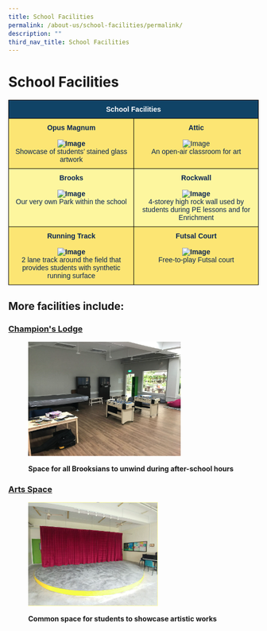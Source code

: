 ```yaml
---
title: School Facilities
permalink: /about-us/school-facilities/permalink/
description: ""
third_nav_title: School Facilities
---
```

School Facilities
=================
<style type="text/css">
.tg  {border-collapse:collapse;border-spacing:0;}
.tg td{border-color:black;border-style:solid;border-width:1px;font-family:Arial, sans-serif;font-size:14px;
  overflow:hidden;padding:10px 5px;word-break:normal;}
.tg th{border-color:black;border-style:solid;border-width:1px;font-family:Arial, sans-serif;font-size:14px;
  font-weight:normal;overflow:hidden;padding:10px 5px;word-break:normal;}
.tg .tg-eeyf{background-color:#fce573;color:#0a2552;font-weight:bold;text-align:center;vertical-align:top}
.tg .tg-py7v{background-color:#104366;color:#FFF;font-weight:bold;text-align:center;vertical-align:top}
.tg .tg-xfeu{background-color:#fdf69e;color:#0a2552;font-weight:bold;text-align:center;vertical-align:top}
.tg .tg-emdk{background-color:#fce573;color:#0a2552;text-align:center;vertical-align:top}
.tg .tg-8pft{background-color:#FCE573;color:#0A2552;font-weight:bold;text-align:center;vertical-align:top}
</style>
<table class="tg">
<thead>
  <tr>
    <th class="tg-py7v" colspan="2">School Facilities</th>
  </tr>
</thead>
<tbody>
  <tr>
    <td class="tg-8pft"><span style="color:#0A2552">Opus Magnum</span><br><br><img src="https://northbrookssec.moe.edu.sg/qql/slot/u162/About%20Us/School%20Facilities/.tn.IMG_9807.JPG.2.jpg" alt="Image" width="400" height="300"><br><span style="font-weight:400;font-style:normal">Showcase of students’ stained glass artwork</span><br></td>
    <td class="tg-emdk"><span style="font-weight:bold">Attic</span><br><br><img src="https://northbrookssec.moe.edu.sg/qql/slot/u162/About%20Us/School%20Facilities/.tn.attic.JPG.2.jpg" alt="Image" width="400" height="300"><br><span style="font-weight:400;font-style:normal">An open-air classroom for art</span><br></td>
  </tr>
  <tr>
    <td class="tg-xfeu">Brooks<br><br><img src="https://northbrookssec.moe.edu.sg/qql/slot/u162/About%20Us/School%20Facilities/.tn.IMG_9816.JPG.2.jpg" alt="Image" width="400" height="300"><br><span style="font-weight:400;font-style:normal">Our very own Park within the school</span><br></td>
    <td class="tg-xfeu">Rockwall<br><br><img src="https://northbrookssec.moe.edu.sg/qql/slot/u162/About%20Us/School%20Facilities/.tn.rockwall_2.JPG.2.jpg" alt="Image" width="400" height="300"><br><span style="font-weight:400;font-style:normal">4-storey high rock wall used by students during PE lessons and for Enrichment</span><br></td>
  </tr>
  <tr>
    <td class="tg-eeyf">Running Track<br><br><img src="https://northbrookssec.moe.edu.sg/qql/slot/u162/About%20Us/School%20Facilities/.tn.IMG_9834.JPG.2.jpg" alt="Image" width="400" height="300"><br><span style="font-weight:400;font-style:normal">2 lane track around the field that provides students with synthetic running surface</span><br></td>
    <td class="tg-eeyf">Futsal Court<br><br><img src="https://northbrookssec.moe.edu.sg/qql/slot/u162/About%20Us/School%20Facilities/streetsoccer.jpg" alt="Image" width="400" height="300"><br><span style="font-weight:400;font-style:normal">Free-to-play Futsal court</span><br></td>
  </tr>
</tbody>
</table>


## More facilities include:

### [Champion's Lodge](/about-us/School-Facilities/Champions-Lodge/permalink/)


<figure>

![](/images/12345.png)

<figcaption> <strong> Space for all Brooksians to unwind during after-school hours </strong> </figcaption>

</figure>

### [Arts Space](/about-us/School-Facilities/Arts-Space/permalink/)



<figure>

![](/images/123456.png)

<figcaption> <strong> Common space for students to showcase artistic works </strong> </figcaption>

</figure>

